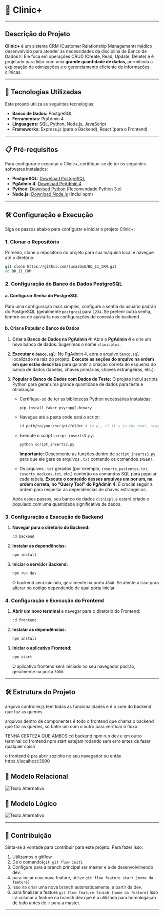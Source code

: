 # 📌 Clinic+

---

## Descrição do Projeto

**Clinic+** é um sistema CRM (Customer Relationship Management) médico desenvolvido para atender às necessidades da disciplina de Banco de Dados II. Ele foca em operações CRUD (Create, Read, Update, Delete) e é projetado para lidar com uma **grande quantidade de dados**, permitindo a exploração de otimizações e o gerenciamento eficiente de informações clínicas.

---

## 🚀 Tecnologias Utilizadas

Este projeto utiliza as seguintes tecnologias:

- **Banco de Dados:** PostgreSQL
- **Ferramentas:** PgAdmin 4
- **Linguagens:** SQL, Python, Node.js, JavaScript
- **Frameworks:** Express.js (para o Backend), React (para o Frontend)

---

## 📋 Pré-requisitos

Para configurar e executar o Clinic+, certifique-se de ter os seguintes softwares instalados:

- **PostgreSQL:** [Download PostgreSQL](https://www.postgresql.org/download/)
- **PgAdmin 4:** [Download PgAdmin 4](https://www.pgadmin.org/download/)
- **Python:** [Download Python](https://www.python.org/downloads/) (Recomendado Python 3.x)
- **Node.js:** [Download Node.js](https://nodejs.org/en/download/) (Inclui npm)

---

## 🛠️ Configuração e Execução

Siga os passos abaixo para configurar e iniciar o projeto Clinic+:

### 1\. Clonar o Repositório

Primeiro, clone o repositório do projeto para sua máquina local e navegue até o diretório:

```bash
git clone https://github.com/lucasbm8/BD_II_CRM.git
cd BD_II_CRM
```

### 2\. Configuração do Banco de Dados PostgreSQL

#### a. Configurar Senha do PostgreSQL

Para uma configuração mais simples, configure a senha do usuário padrão do PostgreSQL (geralmente `postgres`) para `1234`. Se preferir outra senha, lembre-se de ajustá-la nas configurações de conexão do backend.

#### b. Criar e Popular o Banco de Dados

1.  **Criar o Banco de Dados no PgAdmin 4:**
    Abra o **PgAdmin 4** e crie um novo banco de dados. Sugerimos o nome `clinicplus`.

2.  **Executar o `banco.sql`:**
    No PgAdmin 4, abra o arquivo `banco.sql` localizado na raiz do projeto. **Execute as seções do arquivo na ordem em que estão descritas** para garantir a criação correta do esquema do banco de dados (tabelas, chaves primárias, chaves estrangeiras, etc.).

3.  **Popular o Banco de Dados com Dados de Teste:**
    O projeto inclui scripts Python para gerar uma grande quantidade de dados para teste e otimização.

    - Certifique-se de ter as bibliotecas Python necessárias instaladas:

      ```bash
      pip install faker psycopg2-binary
      ```

    - Navegue até a pasta onde está o script:

      ```bash
      cd path/to/your/script/folder # (e.g., if it's in the root, stay there)
      ```

    - Execute o script `script_inserts3.py`:

      ```bash
      python script_inserts3.py
      ```

      **Importante:** Descomente as funções dentro de `script_inserts3.py` para que ele gere os arquivos `.txt` contendo os comandos `INSERT`.

    - Os arquivos `.txt` gerados (por exemplo, `inserts_pacientes.txt`, `inserts_medicos.txt`, etc.) conterão os comandos SQL para popular cada tabela. **Execute o conteúdo desses arquivos um por um, na ordem correta, no "Query Tool" do PgAdmin 4.** É crucial seguir a ordem para respeitar as dependências de chaves estrangeiras.

    Após esses passos, seu banco de dados `clinicplus` estará criado e populado com uma quantidade significativa de dados.

### 3\. Configuração e Execução do Backend

1.  **Navegar para o diretório do Backend:**

    ```bash
    cd backend
    ```

2.  **Instalar as dependências:**

    ```bash
    npm install
    ```

3.  **Iniciar o servidor Backend:**

    ```bash
    npm run dev
    ```

    O backend será iniciado, geralmente na porta `4040`. Se atente a isso para alterar no codigo dependendo de qual porta iniciar.

### 4\. Configuração e Execução do Frontend

1.  **Abrir um novo terminal** e navegar para o diretório do Frontend:

    ```bash
    cd frontend
    ```

2.  **Instalar as dependências:**

    ```bash
    npm install
    ```

3.  **Iniciar o aplicativo Frontend:**

    ```bash
    npm start
    ```

    O aplicativo frontend será iniciado no seu navegador padrão, geralmente na porta `3000`.

---

## 🛠️ Estrutura do Projeto

arquivo controller.js tem todas as funcionalidades e é o core do backend que faz as queries

arquivos dentro de componentes é todo o frontend que chama o backend que faz as queries, só bater um com o outro para verificar o fluxo.

TENHA CERTEZA QUE AMBOS cd backend npm run dev e em outro terminal cd frontend npm start estejam rodando sem erro antes de fazer qualquer coisa

o frontend é pra abrir sozinho no seu navegador ou então https://localhost:3000

## 📸 Modelo Relacional

![Texto Alternativo](https://github.com/lucasbm8/BD_II_CRM/blob/feature/melhorias/MODELO%20ER.jpg)

## 📸 Modelo Lógico

![Texto Alternativo](https://github.com/lucasbm8/BD_II_CRM/blob/feature/melhorias/modelo%20logico.jpg)

---

## 🤝 Contribuição

Sinta-se à vontade para contribuir para este projeto. Para fazer isso:

1.  Utilizamos o gitflow
2.  De o comando(`git git flow init`).
3.  Configure para a branch principal ser master e a de desenvolvimendo dev.
4.  para inciar uma nova feature, utilize `git flow feature start [nome da feature]`
5.  Isso ira criar uma nova branch automaticamente, a partir da dev.
6.  para finalizar a feature `git flow feature finish [nome da feature]`
    Isso irá colocar a feature na branch dev que é a utilizada para homologaçao de tudo antes de ir para a master.

---
